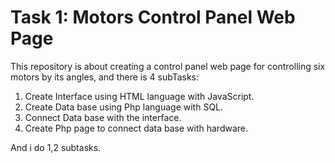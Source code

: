 # Task 1: Motors Control Panel Web Page
This repository is about creating a control panel web page for controlling six motors by its angles, and there is 4 subTasks:

1. Create Interface using HTML language with JavaScript.
2. Create Data base using Php language with SQL.
3. Connect Data base with the interface.
4. Create Php page to connect data base with hardware.

And i do 1,2 subtasks.
